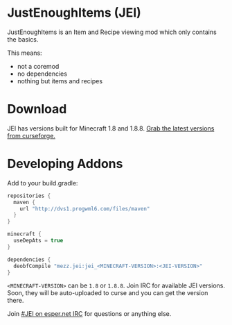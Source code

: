 JustEnoughItems (JEI)
===============
JustEnoughItems is an Item and Recipe viewing mod which only contains the basics.

This means:
 * not a coremod
 * no dependencies
 * nothing but items and recipes

Download
===============
JEI has versions built for Minecraft 1.8 and 1.8.8.
[Grab the latest versions from curseforge.](http://minecraft.curseforge.com/projects/just-enough-items-jei/files)

Developing Addons
===============
Add to your build.gradle:
```gradle
repositories {
  maven {
    url "http://dvs1.progwml6.com/files/maven"
  }
}

minecraft {
  useDepAts = true
}

dependencies {
  deobfCompile "mezz.jei:jei_<MINECRAFT-VERSION>:<JEI-VERSION>"
}
```

`<MINECRAFT-VERSION>` can be `1.8` or `1.8.8`.
Join IRC for available JEI versions. Soon, they will be auto-uploaded to curse and you can get the version there.

Join [#JEI on esper.net IRC](http://webchat.esper.net/?nick=JEIGithub...&channels=JEI&prompt=1) for questions or anything else.
